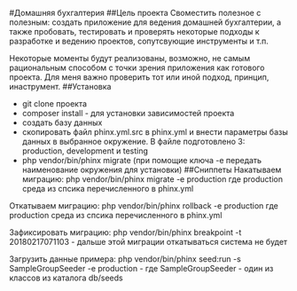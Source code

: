 #Домашняя бухгалтерия
##Цель проекта
Своместить полезное с полезным: создать приложение для ведения домашней бухгалтерии, а также пробовать, тестировать и проверять
некоторые подходы к разработке и ведению проектов, сопутсвующие инструменты и т.п.

Некоторые моменты будут реализованы, возможно, не самым рациональным способом с точки зрения приложения как готового проекта.
Для меня важно проверить тот или иной подход, принцип, инаструмент.
##Установка
- git clone проекта
- composer install - для установки зависимостей проекта
- создать базу данных
- скопировать файл phinx.yml.src в phinx.yml и внести параметры базы данных в выбранное окружение. В файле подготовлено 3: production, development и testing
- php vendor/bin/phinx migrate (при помощие ключа -e передать наименование окружения для установки)
##Сниппеты
Накатываем миграцию: php vendor/bin/phinx migrate -e production где production среда из спсика перечисленного в phinx.yml

Откатываем миграцию: php vendor/bin/phinx rollback -e production где production среда из спсика перечисленного в phinx.yml

Зафиксировать миграцию: php vendor/bin/phinx breakpoint -t 20180217071103 - дальше этой миграции откатываться система не будет

Загрузить данные примера: php vendor/bin/phinx seed:run -s SampleGroupSeeder -e production - гдe SampleGroupSeeder - один из классов из каталога db/seeds


